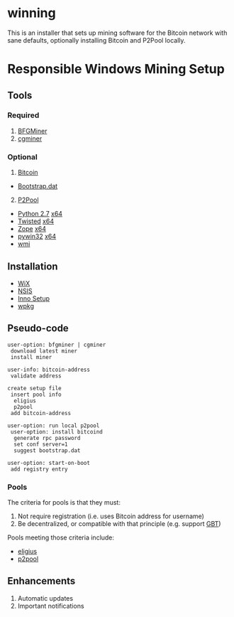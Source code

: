 winning
=======

This is an installer that sets up mining software for the Bitcoin network with sane defaults, optionally installing Bitcoin and P2Pool locally.

# Responsible Windows Mining Setup

## Tools

### Required
1. [BFGMiner](http://luke.dashjr.org/programs/bitcoin/files/bfgminer/latest/)
2. [cgminer](http://ck.kolivas.org/apps/cgminer/)

### Optional
1. [Bitcoin](http://sourceforge.net/projects/bitcoin/)
  * [Bootstrap.dat](http://sourceforge.net/projects/bitcoin/files/Bitcoin/blockchain/bootstrap.dat.torrent/download)
2. [P2Pool](http://p2pool.in/)
  * [Python 2.7](http://www.python.org/ftp/python/2.7.6/python-2.7.6.msi) [x64](http://www.python.org/ftp/python/2.7.6/python-2.7.6.amd64.msi)
  * [Twisted](http://twistedmatrix.com/Releases/Twisted/13.2/Twisted-13.2.0.win32-py2.7.msi) [x64](http://twistedmatrix.com/Releases/Twisted/13.2/Twisted-13.2.0.win-amd64-py2.7.msi)
  * [Zope](https://pypi.python.org/packages/2.7/z/zope.interface/zope.interface-3.8.0.win32-py2.7.exe#md5=ddb6ff27c106ca39d9f03402a3bcb2a1) [x64](https://pypi.python.org/packages/2.7/z/zope.interface/zope.interface-3.8.0.win-amd64-py2.7.exe#md5=92d66872d65bfcf74aaf137c956608ff)
  * [pywin32](http://sourceforge.net/projects/pywin32/files/pywin32/Build%20218/pywin32-218.win32-py2.7.exe/download) [x64](http://sourceforge.net/projects/pywin32/files/pywin32/Build%20218/pywin32-218.win-amd64-py2.7.exe/download)
  * [wmi](https://pypi.python.org/packages/any/W/WMI/WMI-1.4.9.win32.exe#md5=31ef47dc10ff13a81a0cb8e6a98a0819)

## Installation

* [WiX](http://wixtoolset.org/)
* [NSIS](http://nsis.sourceforge.net)
* [Inno Setup](http://www.jrsoftware.org/isinfo.php)
* [wpkg](http://windowspackager.org/)

## Pseudo-code

	user-option: bfgminer | cgminer
	 download latest miner
	 install miner

	user-info: bitcoin-address
	 validate address

	create setup file
	 insert pool info
	  eligius
	  p2pool
	 add bitcoin-address

	user-option: run local p2pool
	 user-option: install bitcoind
	  generate rpc password
	  set conf server=1
	  suggest bootstrap.dat

	user-option: start-on-boot
	 add registry entry

### Pools
The criteria for pools is that they must:

1. Not require registration (i.e. uses Bitcoin address for username)
2. Be decentralized, or compatible with that principle (e.g. support [GBT](https://en.bitcoin.it/wiki/Getblocktemplate))

Pools meeting those criteria include:

* [eligius](http://eligius.st)
* [p2pool](http://p2pool.in/)

## Enhancements

1. Automatic updates
2. Important notifications
